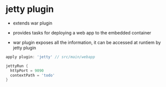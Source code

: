 # jetty plugin

- extends war plugin

- provides tasks for deploying a web app to the embedded container

- war plugin exposes all the information, it can be accessed at runtiem by jetty plugin

```groovy
apply plugin: 'jetty' // src/main/webapp

jettyRun {
  httpPort = 9090  
  contextPath = 'todo'
}
```
